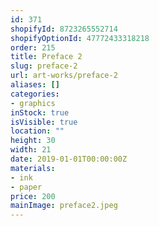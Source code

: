 ```yaml
---
id: 371
shopifyId: 8723265552714
shopifyOptionId: 47772433318218
order: 215
title: Preface 2
slug: preface-2
url: art-works/preface-2
aliases: []
categories:
- graphics
inStock: true
isVisible: true
location: ""
height: 30
width: 21
date: 2019-01-01T00:00:00Z
materials:
- ink
- paper
price: 200
mainImage: preface2.jpeg
---
```

